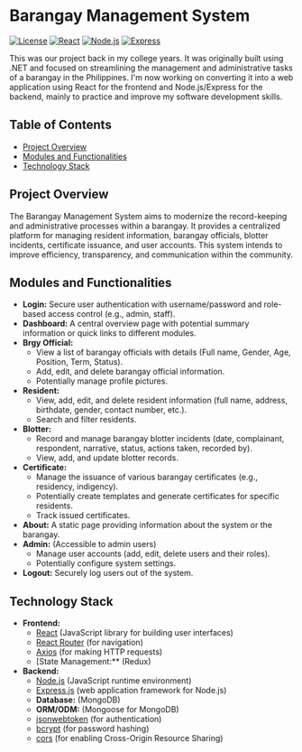 # Barangay Management System

[![License](https://img.shields.io/badge/License-MIT-yellow.svg)](https://opensource.org/licenses/MIT)
[![React](https://img.shields.io/badge/React-v18.x-blue)](https://react.dev/)
[![Node.js](https://img.shields.io/badge/Node.js-v18.x-green)](https://nodejs.org/en/docs/)
[![Express](https://img.shields.io/badge/Express-v4.x-orange)](https://expressjs.com/)

This was our project back in my college years. It was originally built using .NET and focused on streamlining the management and administrative tasks of a barangay in the Philippines. I'm now working on converting it into a web application using React for the frontend and Node.js/Express for the backend, mainly to practice and improve my software development skills.

## Table of Contents

* [Project Overview](#project-overview)
* [Modules and Functionalities](#modules-and-functionalities)
* [Technology Stack](#technology-stack)

## Project Overview

The Barangay Management System aims to modernize the record-keeping and administrative processes within a barangay. It provides a centralized platform for managing resident information, barangay officials, blotter incidents, certificate issuance, and user accounts. This system intends to improve efficiency, transparency, and communication within the community.

## Modules and Functionalities

* **Login:** Secure user authentication with username/password and role-based access control (e.g., admin, staff).
* **Dashboard:** A central overview page with potential summary information or quick links to different modules.
* **Brgy Official:**
    * View a list of barangay officials with details (Full name, Gender, Age, Position, Term, Status).
    * Add, edit, and delete barangay official information.
    * Potentially manage profile pictures.
* **Resident:**
    * View, add, edit, and delete resident information (full name, address, birthdate, gender, contact number, etc.).
    * Search and filter residents.
* **Blotter:**
    * Record and manage barangay blotter incidents (date, complainant, respondent, narrative, status, actions taken, recorded by).
    * View, add, and update blotter records.
* **Certificate:**
    * Manage the issuance of various barangay certificates (e.g., residency, indigency).
    * Potentially create templates and generate certificates for specific residents.
    * Track issued certificates.
* **About:** A static page providing information about the system or the barangay.
* **Admin:** (Accessible to admin users)
    * Manage user accounts (add, edit, delete users and their roles).
    * Potentially configure system settings.
* **Logout:** Securely log users out of the system.

## Technology Stack

* **Frontend:**
    * [React](https://react.dev/) (JavaScript library for building user interfaces)
    * [React Router](https://reactrouter.com/) (for navigation)
    * [Axios](https://axios-http.com/docs/intro) (for making HTTP requests)
    * [State Management:** (Redux)
* **Backend:**
    * [Node.js](https://nodejs.org/en/docs/) (JavaScript runtime environment)
    * [Express.js](https://expressjs.com/) (web application framework for Node.js)
    * **Database:** (MongoDB)
    * **ORM/ODM:** (Mongoose for MongoDB)
    * [jsonwebtoken](https://www.npmjs.com/package/jsonwebtoken) (for authentication)
    * [bcrypt](https://www.npmjs.com/package/bcrypt) (for password hashing)
    * [cors](https://www.npmjs.com/package/cors) (for enabling Cross-Origin Resource Sharing)
